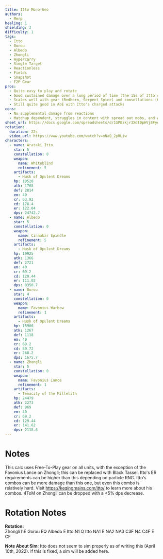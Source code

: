 ```yaml
---
title: Itto Mono-Geo
authors:
  - Merp
healing: 1
shielding: 3
difficulty: 1
tags:
  - Itto
  - Gorou
  - Albedo
  - Zhongli
  - Hypercarry
  - Single Target
  - Reactionless
  - Fields
  - Snapshot
  - F2P Gear
pros:
  - Quite easy to play and rotate
  - Good sustained damage over a long period of time (the 15s of Itto's burst)
  - Scales well with gear (Redhorn, Serpent Spine) and consellations (Gorou C6, Itto C2/4/6)
  - Still quite good in AoE with Itto's charged attacks
cons:
  - No supplemental damage from reactions
  - Matchup dependent, struggles in content with spread out mobs, and Abyss elemental shield
sheet_url: https://docs.google.com/spreadsheets/d/1GPEzkjr3Xdt0pHVjBFyo_VV3uMkMZg6f042Quv26yAw/edit?usp=sharing
rotation:
  duration: 22s
  video_url: https://www.youtube.com/watch?v=nNaQ_2pRLiw
characters:
  - name: Arataki Itto
    star: 5
    constellation: 0
    weapon:
      name: Whiteblind
      refinement: 5
    artifacts:
      - Husk of Opulent Dreams
    hp: 19520
    atk: 1768
    def: 2814
    em: 40
    cr: 63.92
    cd: 178.4
    er: 122.04
    dps: 24742.7
  - name: Albedo
    star: 5
    constellation: 0
    weapon:
      name: Cinnabar Spindle
      refinement: 5
    artifacts:
      - Husk of Opulent Dreams
    hp: 19925
    atk: 1366
    def: 2721
    em: 40
    cr: 69.2
    cd: 129.44
    er: 111.02
    dps: 8350.7
  - name: Gorou
    star: 4
    constellation: 0
    weapon:
      name: Favonius Warbow
      refinement: 1
    artifacts:
      - Husk of Opulent Dreams
    hp: 15906
    atk: 1267
    def: 1118
    em: 40
    cr: 69.2
    cd: 89.72
    er: 268.2
    dps: 1675.7
  - name: Zhongli
    star: 5
    constellation: 0
    weapon:
      name: Favonius Lance
      refinement: 1
    artifacts:
      - Tenacity of the Millelith
    hp: 24479
    atk: 2273
    def: 869
    em: 40
    cr: 69.2
    cd: 129.44
    er: 141.62
    dps: 2118.6
---
```

 
# **Notes**
 
This calc uses Free-To-Play gear on all units, with the exception of the Favonius Lance on Zhongli; this can be replaced with Black Tassel. Itto's ER requirements can be higher than this depending on particle RNG. Itto's combos can be more damage than this one, but even this combo is relatively hard. Visit https://keqingmains.com/itto/ to learn more about his combos. 4ToM on Zhongli can be dropped with a <5% dps decrease.
 
# **Rotation Notes**
 
**Rotation:**  
Zhongli hE
Gorou EQ
Albedo E
Itto N1 Q
Itto NA1 E NA2 NA3 C3F N4 C4F E CF
 
**Note About Sim:** Itto does not seem to sim properly as of writing this (April 10th, 2022). If this is fixed, a sim will be added here.
